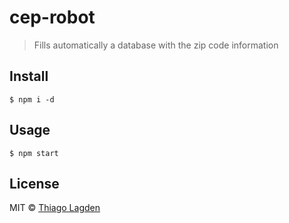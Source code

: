 # cep-robot

> Fills automatically a database with the zip code information


## Install

```
$ npm i -d
```


## Usage

```
$ npm start
```


## License

MIT © [Thiago Lagden](http://lagden.in)
